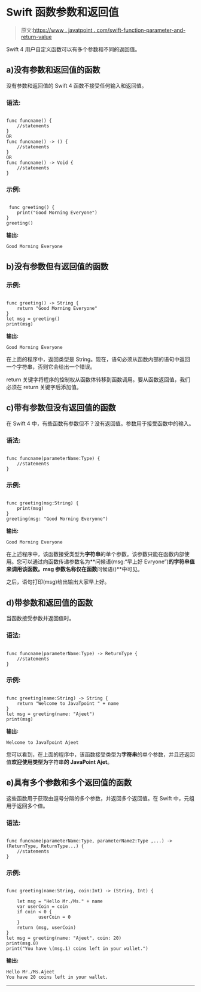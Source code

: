 # Swift 函数参数和返回值

> 原文:[https://www . javatpoint . com/swift-function-parameter-and-return-value](https://www.javatpoint.com/swift-function-parameter-and-return-value)

Swift 4 用户自定义函数可以有多个参数和不同的返回值。

## a)没有参数和返回值的函数

没有参数和返回值的 Swift 4 函数不接受任何输入和返回值。

### 语法:

```

func funcname() {
    //statements
}
OR
func funcname() -> () {
    //statements
}
OR
func funcname() -> Void {
    //statements
}

```

### 示例:

```

 func greeting() {
    print("Good Morning Everyone")
}
greeting()

```

**输出:**

```
Good Morning Everyone

```

## b)没有参数但有返回值的函数

### 示例:

```

func greeting() -> String {
    return "Good Morning Everyone"
}
let msg = greeting()
print(msg)

```

**输出:**

```
Good Morning Everyone

```

在上面的程序中，返回类型是 String。现在，语句必须从函数内部的语句中返回一个字符串，否则它会给出一个错误。

return 关键字将程序的控制权从函数体转移到函数调用。要从函数返回值，我们必须在 return 关键字后添加值。

## c)带有参数但没有返回值的函数

在 Swift 4 中，有些函数有参数但不？没有返回值。参数用于接受函数中的输入。

### 语法:

```

func funcname(parameterName:Type) {
    //statements
}

```

### 示例:

```

func greeting(msg:String) {
    print(msg)
}
greeting(msg: "Good Morning Everyone")

```

**输出:**

```
Good Morning Everyone

```

在上述程序中，该函数接受类型为**字符串**的单个参数。该参数只能在函数内部使用。您可以通过向函数传递参数名为**问候语(msg:“早上好 Evryone”)**的字符串值来调用该函数。msg 参数名称仅在函数**问候语()**中可见。

之后，语句打印(msg)给出输出大家早上好。

## d)带参数和返回值的函数

当函数接受参数并返回值时。

### 语法:

```

func funcname(parameterName:Type) -> ReturnType {
    //statements
}

```

### 示例:

```

func greeting(name:String) -> String {
    return "Welcome to JavaTpoint " + name
}
let msg = greeting(name: "Ajeet")
print(msg)

```

**输出:**

```
Welcome to JavaTpoint Ajeet

```

您可以看到，在上面的程序中，该函数接受类型为**字符串**的单个参数，并且还返回值**欢迎使用类型为**字符串**的 JavaPoint Ajet**。

## e)具有多个参数和多个返回值的函数

这些函数用于获取由逗号分隔的多个参数，并返回多个返回值。在 Swift 中，元组用于返回多个值。

### 语法:

```

func funcname(parameterName:Type, parameterName2:Type ,...) -> (ReturnType, ReturnType...) {
    //statements
} 

```

### 示例:

```

func greeting(name:String, coin:Int) -> (String, Int) {

    let msg = "Hello Mr./Ms." + name
    var userCoin = coin
    if coin < 0 {
            userCoin = 0
    }
    return (msg, userCoin)
}
let msg = greeting(name: "Ajeet", coin: 20)
print(msg.0)
print("You have \(msg.1) coins left in your wallet.")

```

**输出:**

```
Hello Mr./Ms.Ajeet
You have 20 coins left in your wallet.

```

* * *